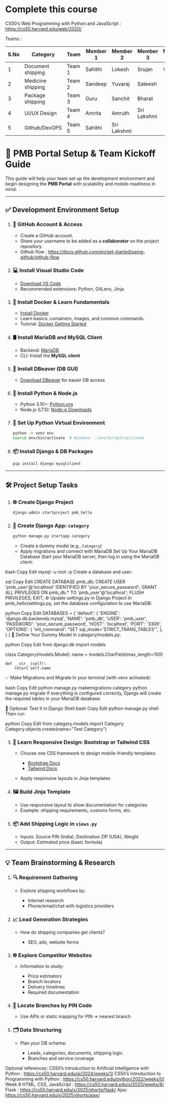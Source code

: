 
# Complete this course

CS50’s Web Programming with Python and JavaScript : https://cs50.harvard.edu/web/2020/



Teams : 
								
| S.No | Category       | Team     | Member 1     | Member 2  | Member 3     | Member 4     |
|------|----------------|----------|--------------|-----------|--------------|--------------|
| 1    | Document  shipping     | Team 1   | Sahithi       | Lokesh    | Srujan       | Vedin        |
| 2    | Medicine  shipping    | Team 2   | Sandeep      | Yuvaraj   | Sateesh      |              |
| 3    | Package  shipping      | Team 3   | Guru         | Sanchit   | Bharat       |              |
| 4    | UI/UX  Design        | Team 4   | Amrita       | Amruth    | Sri Lakshmi  |              |
| 5    | Github/DevOPS  | Team 5   | Sahithi       | Sri Lakshmi|             |              |






# 🚀 PMB Portal Setup & Team Kickoff Guide

This guide will help your team set up the development environment and begin designing the **PMB Portal** with scalability and mobile-readiness in mind.

---

## ✅ Development Environment Setup

1. ### 🔗 GitHub Account & Access

   * Create a GitHub account.
   * Share your username to be added as a **collaborator** on the project repository.
   * Github flow : https://docs.github.com/en/get-started/using-github/github-flow

2. ### 💻 Install Visual Studio Code

   * [Download VS Code](https://code.visualstudio.com/)
   * Recommended extensions: Python, GitLens, Jinja.

3. ### 🐋 Install Docker & Learn Fundamentals

   * [Install Docker](https://www.docker.com/products/docker-desktop/)
   * Learn basics: containers, images, and common commands.
   * Tutorial: [Docker Getting Started](https://docs.docker.com/get-started/)

4. ### 🛢️ Install MariaDB and MySQL Client

   * Backend: [MariaDB](https://mariadb.org/download/)
   * CLI: Install the **MySQL client**

5. ### 🐬 Install DBeaver (DB GUI)

   * [Download DBeaver](https://dbeaver.io/) for easier DB access

6. ### 🐍 Install Python & Node.js

   * Python 3.10+: [Python.org](https://www.python.org/)
   * Node.js (LTS): [Node.js Downloads](https://nodejs.org/)

7. ### 🧪 Set Up Python Virtual Environment

   ```bash
   python -m venv env
   source env/bin/activate  # Windows: .\env\Scripts\activate
   ```

8. ### 📦 Install Django & DB Packages

   ```bash
   pip install django mysqlclient
   ```

---

## 🛠️ Project Setup Tasks

1. ### 🌐 Create Django Project

   ```bash
   django-admin startproject pmb_hello
   ```

2. ### 🧩 Create Django App: `category`

   ```bash
   python manage.py startapp category
   ```

   * Create a dummy model (e.g., `Category`)
   * Apply migrations and connect with MariaDB
Set Up Your MariaDB Database
Start your MariaDB server, then log in using the MariaDB client:

bash
Copy
Edit
mysql -u root -p
Create a database and user:

sql
Copy
Edit
CREATE DATABASE pmb_db;
CREATE USER 'pmb_user'@'localhost' IDENTIFIED BY 'your_secure_password';
GRANT ALL PRIVILEGES ON pmb_db.* TO 'pmb_user'@'localhost';
FLUSH PRIVILEGES;
EXIT;
⚙️  Update settings.py in Django Project
In pmb_hello/settings.py, set the database configuration to use MariaDB:

python
Copy
Edit
DATABASES = {
    'default': {
        'ENGINE': 'django.db.backends.mysql',
        'NAME': 'pmb_db',
        'USER': 'pmb_user',
        'PASSWORD': 'your_secure_password',
        'HOST': 'localhost',
        'PORT': '3306',
        'OPTIONS': {
            'init_command': "SET sql_mode='STRICT_TRANS_TABLES'",
        },
    }
}
🧩  Define Your Dummy Model
In category/models.py:

python
Copy
Edit
from django.db import models

class Category(models.Model):
    name = models.CharField(max_length=100)

    def __str__(self):
        return self.name
✅  Make Migrations and Migrate
In your terminal (with venv activated):

bash
Copy
Edit
python manage.py makemigrations category
python manage.py migrate
If everything is configured correctly, Django will create the required tables in your MariaDB database.

🧪 Optional: Test It in Django Shell
bash
Copy
Edit
python manage.py shell
Then run:

python
Copy
Edit
from category.models import Category
Category.objects.create(name="Test Category")

3. ### 🧠 Learn Responsive Design: Bootstrap or Tailwind CSS

   * Choose one CSS framework to design mobile-friendly templates:

     * [Bootstrap Docs](https://getbootstrap.com/)
     * [Tailwind Docs](https://tailwindcss.com/docs)
   * Apply responsive layouts in Jinja templates

4. ### 🖼️ Build Jinja Template

   * Use responsive layout to show documentation for categories
   * Example: shipping requirements, customs forms, etc.

5. ### 📦 Add Shipping Logic in `views.py`

   * Inputs: Source PIN (India), Destination ZIP (USA), Weight
   * Output: Estimated price (basic formula)

---

## 💡 Team Brainstorming & Research

1. ### 🔍 Requirement Gathering

   * Explore shipping workflows by:

     * Internet research
     * Phone/email/chat with logistics providers

2. ### 📈 Lead Generation Strategies

   * How do shipping companies get clients?

     * SEO, ads, website forms

3. ### 🌐 Explore Competitor Websites

   * Information to study:

     * Price estimators
     * Branch locators
     * Delivery timelines
     * Required documentation

4. ### 🏢 Locate Branches by PIN Code

   * Use APIs or static mapping for PIN → nearest branch

5. ### 🗂️ Data Structuring

   * Plan your DB schema:

     * Leads, categories, documents, shipping logic
     * Branches and service coverage


Optional references:
CS50’s Introduction to Artificial Intelligence with Python : https://cs50.harvard.edu/ai/2024/weeks/1/ 
CS50’s Introduction to Programming with Python : https://cs50.harvard.edu/python/2022/weeks/0/
Week 8 HTML, CSS, JavaScript : https://cs50.harvard.edu/x/2025/weeks/8/
Flask : https://cs50.harvard.edu/x/2025/shorts/flask/
Ajax: https://cs50.harvard.edu/x/2025/shorts/ajax/



